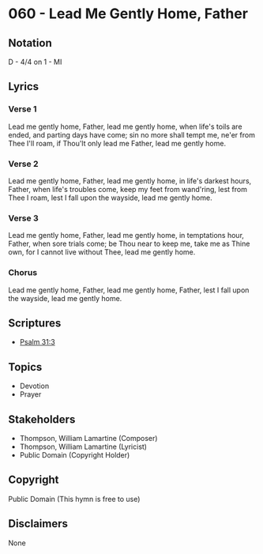 # 060 - Lead Me Gently Home, Father

## Notation

D - 4/4 on 1 - MI

## Lyrics

### Verse 1

Lead me gently home, Father, lead me gently home, when life's toils are ended, and parting days have come; sin no more shall tempt me, ne'er from Thee I'll roam, if Thou'lt only lead me Father, lead me gently home.

### Verse 2

Lead me gently home, Father, lead me gently home, in life's darkest hours, Father, when life's troubles come, keep my feet from wand'ring, lest from Thee I roam, lest I fall upon the wayside, lead me gently home.

### Verse 3

Lead me gently home, Father, lead me gently home, in temptations hour, Father, when sore trials come; be Thou near to keep me, take me as Thine own, for I cannot live without Thee, lead me gently home.

### Chorus

Lead me gently home, Father, lead me gently home, Father, lest I fall upon the wayside, lead me gently home.


## Scriptures

- [Psalm 31:3](https://www.biblegateway.com/passage/?search=Psalm%2031%3A3)

## Topics

- Devotion
- Prayer

## Stakeholders

- Thompson, William Lamartine (Composer)
- Thompson, William Lamartine (Lyricist)
- Public Domain (Copyright Holder)

## Copyright

Public Domain
(This hymn is free to use)

## Disclaimers

None

